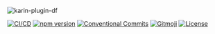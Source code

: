 ![karin-plugin-df](https://socialify.git.ci/DenFengLai/karin-plugin-df/image?custom_language=TypeScript&font=Bitter&forks=1&language=1&name=1&owner=1&pattern=Circuit+Board&stargazers=1&theme=Light)

[![CI/CD](https://github.com/DenFengLai/karin-plugin-df/actions/workflows/ci.yml/badge.svg)](https://github.com/DenFengLai/karin-plugin-df/actions/workflows/ci.yml)
[![npm version](https://img.shields.io/npm/v/your-package-name.svg)](https://www.npmjs.com/package/your-package-name)
[![Conventional Commits](https://img.shields.io/badge/Conventional%20Commits-1.0.0-yellow.svg)](https://conventionalcommits.org)
[![Gitmoji](https://img.shields.io/badge/gitmoji-%20😜-FFDD67.svg)](https://gitmoji.dev)
[![License](https://img.shields.io/github/license/OWNER/REPO.svg)](LICENSE)
